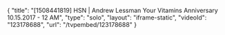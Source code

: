 {
    "title": "[1508441819] HSN | Andrew Lessman Your Vitamins Anniversary 10.15.2017 - 12 AM",
    "type": "solo",
    "layout": "iframe-static",
    "videoId": "123178688",
    "url": "\/tvpembed\/123178688"
}